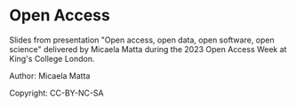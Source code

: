# Open Access


Slides from presentation "Open access, open data, open software, open science" delivered by Micaela Matta during the 2023 Open Access Week at King's College London.

Author: Micaela Matta

Copyright: CC-BY-NC-SA

